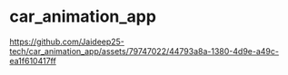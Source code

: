 # car_animation_app



https://github.com/Jaideep25-tech/car_animation_app/assets/79747022/44793a8a-1380-4d9e-a49c-ea1f610417ff

